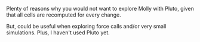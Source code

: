 Plenty of reasons why you would not want to explore Molly with Pluto, given that all cells are recomputed for every change. 

But, could be useful when exploring force calls and/or very small simulations. Plus, I haven't used Pluto yet. 
